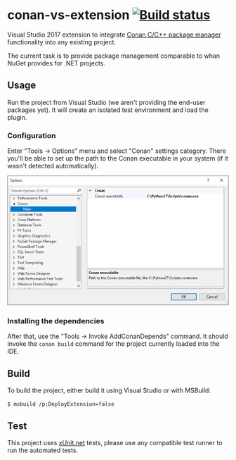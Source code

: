 conan-vs-extension [![Build status][badge-appveyor]][build-appveyor]
==================

Visual Studio 2017 extension to integrate [Conan C/C++ package manager][conan]
functionality into any existing project.

The current task is to provide package management comparable to whan NuGet
provides for .NET projects.

Usage
-----

Run the project from Visual Studio (we aren't providing the end-user packages
yet). It will create an isolated test environment and load the plugin.

### Configuration

Enter "Tools → Options" menu and select "Conan" settings category. There you'll
be able to set up the path to the Conan executable in your system (if it wasn't
detected automatically).

![Settings window screenshot][screenshot-settings]

### Installing the dependencies

After that, use the "Tools → Invoke AddConanDepends" command. It should invoke
the `conan build` command for the project currently loaded into the IDE.

Build
-----

To build the project, either build it using Visual Studio or with MSBuild:

```console
$ msbuild /p:DeployExtension=false
```

Test
----

This project uses [xUnit.net][xunit] tests, please use any compatible test
runner to run the automated tests.

[build-appveyor]: https://ci.appveyor.com/project/ForNeVeR/conan-vs-extension/branch/master
[conan]: https://www.conan.io/
[xunit]: https://xunit.github.io/

[badge-appveyor]: https://ci.appveyor.com/api/projects/status/y4srt9dcjxy466f8/branch/master?svg=true
[screenshot-settings]: docs/screenshot-settings.png
